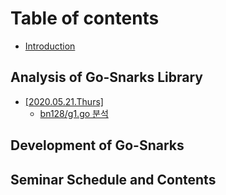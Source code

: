 # Table of contents

* [Introduction](README.md)

## Analysis of Go-Snarks Library <a id="undefined"></a>

* [\[2020.05.21.Thurs\]](undefined/go-zkp-snarks-api/README.md)
  * [bn128/g1.go 분석](undefined/go-zkp-snarks-api/untitled-1.md)

## Development of Go-Snarks <a id="undefined-1"></a>

## Seminar Schedule and Contents

